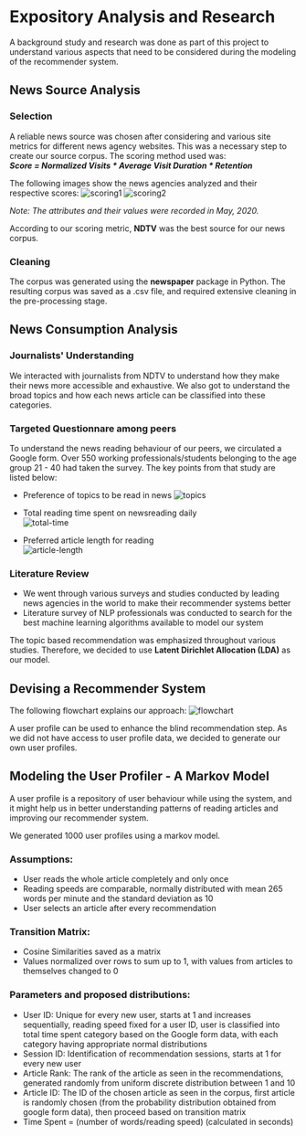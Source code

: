 # Expository Analysis and Research

A background study and research was done as part of this project to understand various aspects that need to be considered during the modeling of the recommender system.

## **News Source Analysis**

### Selection
A reliable news source was chosen after considering and various site metrics for different news agency websites. This was a necessary step to create our source corpus. The scoring method used was:  
***Score = Normalized Visits * Average Visit Duration * Retention***  

The following images show the news agencies analyzed and their respective scores:
![scoring1](https://user-images.githubusercontent.com/25324641/92238181-4bc78380-eed6-11ea-9870-b57c33ed2f87.png)
![scoring2](https://user-images.githubusercontent.com/25324641/92238188-4cf8b080-eed6-11ea-90d5-ef00aacef9ed.png)

*Note: The attributes and their values were recorded in May, 2020.*

According to our scoring metric, **NDTV** was the best source for our news corpus.

### Cleaning
The corpus was generated using the **newspaper** package in Python. The resulting corpus was saved as a .csv file, and required extensive cleaning in the pre-processing stage.

## **News Consumption Analysis**

### Journalists' Understanding
We interacted with journalists from NDTV to understand how they make their news more accessible and exhaustive. We also got to understand the broad topics and how each news article can be classified into these categories.

### Targeted Questionnare among peers
To understand the news reading behaviour of our peers, we circulated a Google form. Over 550 working professionals/students belonging to the age group 21 - 40 had taken the survey. The key points from that study are listed below:

- Preference of topics to be read in news
![topics](https://user-images.githubusercontent.com/25324641/92238198-508c3780-eed6-11ea-8f65-a6988c0c301e.png)

- Total reading time spent on newsreading daily   
![total-time](https://user-images.githubusercontent.com/25324641/92243728-88e44380-eedf-11ea-9b9f-d294f1506345.png)

- Preferred article length for reading    
![article-length](https://user-images.githubusercontent.com/25324641/92243716-85e95300-eedf-11ea-9534-7d356144f269.png)

### Literature Review
- We went through various surveys and studies conducted by leading news agencies in the world to make their recommender systems better
- Literature survey of NLP professionals was conducted to search for the best machine learning algorithms available to model our system

The topic based recommendation was emphasized throughout various studies. Therefore, we decided to use **Latent Dirichlet Allocation (LDA)** as our model.


## Devising a Recommender System

The following flowchart explains our approach:
![flowchart](https://user-images.githubusercontent.com/25324641/92238177-49fdc000-eed6-11ea-8eff-c87fd87414a9.png)

A user profile can be used to enhance the blind recommendation step. As we did not have access to user profile data, we decided to generate our own user profiles.

## Modeling the User Profiler - A Markov Model
A user profile is a repository of user behaviour while using the system, and it might help us in better understanding patterns of reading articles and improving our recommender system.

We generated 1000 user profiles using a markov model.

### Assumptions:
- User reads the whole article completely and only once
- Reading speeds are comparable, normally distributed with mean 265 words per minute and the standard deviation as 10
- User selects an article after every recommendation

### Transition Matrix:
- Cosine Similarities saved as a matrix
- Values normalized over rows to sum up to 1, with values from articles to themselves changed to 0

### Parameters and proposed distributions:
- User ID: Unique for every new user, starts at 1 and increases sequentially, reading speed fixed for a user ID, user is classified into total time spent category based on the Google form data, with each category having appropriate normal distributions
- Session ID: Identification of recommendation sessions, starts at 1 for every new user
- Article Rank: The rank of the article as seen in the recommendations, generated randomly from uniform discrete distribution between 1 and 10
- Article ID: The ID of the chosen article as seen in the corpus, first article is randomly chosen (from the probability distribution obtained from google form data), then proceed based on transition matrix
- Time Spent = (number of words/reading speed) (calculated in seconds)


